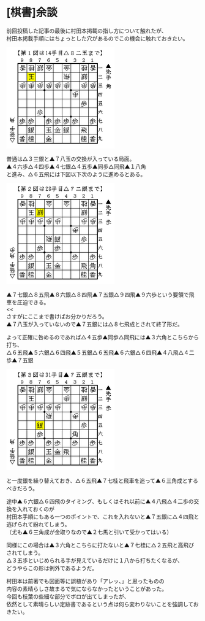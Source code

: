 # [棋書]余談  

前回投稿した記事の最後に村田本掲載の指し方について触れたが、  
村田本掲載手順にはちょっとした穴があるのでこの機会に触れておきたい。  

![](images/20130912020946.png)  

普通は△３三銀と▲７八玉の交換が入っている局面。  
▲４六歩△４四歩▲４七銀△４五歩▲同歩△同飛▲１八角  
と進み、△６五飛には下図以下次のように進めるとある。  

![](images/20130912020945.png)  

>>  
▲７七銀△８五飛▲８六銀△８四飛▲７五銀△９四飛▲９六歩という要領で飛車を圧迫できる。  
<<  
さすがにここまで書けばお分かりだろう。  
▲７八玉が入っていないので▲７五銀には△８七飛成とされて終了形だ。  

よって正確に咎めるのであれば△４五歩▲同歩△同飛には▲３六角とこちらから打ち、  
△６五飛▲５六銀△６四飛▲５五銀△６五飛▲６六銀△６四飛▲４八飛△４二歩▲７五銀  

![](images/20130912020944.png)  

と一度銀を繰り替えておき、△６五飛▲７七桂と飛車を追って▲６三角成とするべきだろう。  

途中▲６六銀△６四飛のタイミング、もしくはそれ以前に▲４八飛△４二歩の交換を入れておくのが  
村田本手順にもある一つのポイントで、これを入れないと▲７五銀に△４四飛と逃げられて紛れてしまう。  
（尤も▲６三角成が金取りなので▲２七馬と引いて受かってはいる）  

同様にこの場合は▲３六角とこちらに打たないと▲７七桂に△２五飛と高飛びされてしまう。  
△３五歩といじめられる手が見えているだけに１八から打ちたくなるが、  
どうやらこの形は例外であるようだ。  


村田本は前著でも図面等に誤植があり「アレッ、」と思ったものの  
内容の素晴らしさ故まるで気にならなかったということがあった。  
今回も枝葉の些細な部分でボロが出てしまったが、  
依然として素晴らしい定跡書であるという点は何ら変わりないことを強調しておきたい。  
